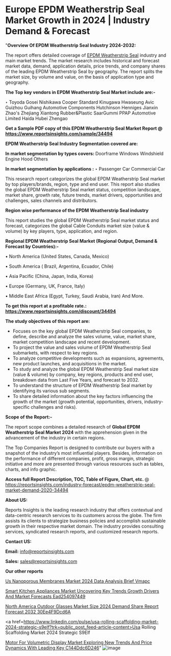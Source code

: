 # Europe EPDM Weatherstrip Seal Market Growth in 2024 | Industry Demand & Forecast

"<strong>Overview Of EPDM Weatherstrip Seal Industry 2024-2032:</strong>

The report offers detailed coverage of <a href=https://www.reportsinsights.com/sample/34494>EPDM Weatherstrip Seal</a> industry and main market trends. The market research includes historical and forecast market data, demand, application details, price trends, and company shares of the leading EPDM Weatherstrip Seal by geography. The report splits the market size, by volume and value, on the basis of application type and geography.

<strong>The Top key vendors in EPDM Weatherstrip Seal Market include are:- </strong>

‣ Toyoda Gosei
Nishikawa
Cooper Standard
Kinugawa
Hwaseung
Avic Guizhou Guihang Automotive Components
Hutchinson
Henniges
Jianxin Zhao's
Zhejiang Xiantong Rubber&Plastic
SaarGummi
PPAP Automotive Limited
Haida
Hubei Zhengao

<strong>Get a Sample PDF copy of this EPDM Weatherstrip Seal Market Report </strong><strong>@ <a href=https://www.reportsinsights.com/sample/34494 style=color:#0000ff;>https://www.reportsinsights.com/sample/34494</a> </strong>

<strong>EPDM Weatherstrip Seal Industry Segmentation covered are:</strong>

<strong>In market segmentation by types covers: </strong> 
Doorframe
Windows
Windshield
Engine Hood
Others


<strong>In market segmentation by applications :</strong> 
‣ Passenger Car
Commercial Car

This research report categorizes the global EPDM Weatherstrip Seal market by top players/brands, region, type and end user. This report also studies the global EPDM Weatherstrip Seal market status, competition landscape, market share, growth rate, future trends, market drivers, opportunities and challenges, sales channels and distributors.

<strong>Region wise performance of the EPDM Weatherstrip Seal industry</strong><strong> </strong>

This report studies the global EPDM Weatherstrip Seal market status and forecast, categorizes the global Cable Conduits market size (value &amp; volume) by key players, type, application, and region. 

<strong>Regional EPDM Weatherstrip Seal Market (Regional Output, Demand &amp; Forecast by Countries):-</strong>

• North America (United States, Canada, Mexico)

• South America ( Brazil, Argentina, Ecuador, Chile)

• Asia Pacific (China, Japan, India, Korea)

• Europe (Germany, UK, France, Italy)

• Middle East Africa (Egypt, Turkey, Saudi Arabia, Iran) And More.

<strong>To get this report at a profitable rate.: <a href=https://www.reportsinsights.com/discount/34494 style=color:#0000ff;>https://www.reportsinsights.com/discount/34494</a></strong>

<strong>The study objectives of this report are:</strong>
<ul>
  <li>Focuses on the key global EPDM Weatherstrip Seal companies, to define, describe and analyze the sales volume, value, market share, market competition landscape and recent development.</li>
  <li>To project the value and sales volume of EPDM Weatherstrip Seal submarkets, with respect to key regions.</li>
  <li>To analyze competitive developments such as expansions, agreements, new product launches, and acquisitions in the market.</li>
  <li>To study and analyze the global EPDM Weatherstrip Seal market size (value &amp; volume) by company, key regions, products and end user, breakdown data from Last Five Years, and forecast to 2032.</li>
  <li>To understand the structure of EPDM Weatherstrip Seal market by identifying its various sub segments.</li>
  <li>To share detailed information about the key factors influencing the growth of the market (growth potential, opportunities, drivers, industry-specific challenges and risks).</li>
</ul>
<strong>Scope of the Report:-</strong><strong> </strong>

The report scope combines a detailed research of <strong>Global EPDM Weatherstrip Seal Market 2024 </strong>with the apprehension given in the advancement of the industry in certain regions.

The Top Companies Report is designed to contribute our buyers with a snapshot of the industry’s most influential players. Besides, information on the performance of different companies, profit, gross margin, strategic initiative and more are presented through various resources such as tables, charts, and info graphic.

<strong>Access full Report Description, TOC, Table of Figure, Chart, etc. </strong>@   <a href=https://reportsinsights.com/industry-forecast/epdm-weatherstrip-seal-market-demand-2020-34494 style=color:#0000ff;>https://reportsinsights.com/industry-forecast/epdm-weatherstrip-seal-market-demand-2020-34494</a>

<strong>About US:</strong>

Reports Insights is the leading research industry that offers contextual and data-centric research services to its customers across the globe. The firm assists its clients to strategize business policies and accomplish sustainable growth in their respective market domain. The industry provides consulting services, syndicated research reports, and customized research reports.

<strong>Contact US:</strong>

<p class=""""><b>Email:</b> <a href=mailto:info@reportsinsights.com>info@reportsinsights.com</a></p>
<p class=""""><b>Sales:</b> <a href=mailto:sales@reportsinsights.com>sales@reportsinsights.com</a></p>

<strong>Our other reports</strong>

<a href=https://www.linkedin.com/pulse/us-nanoporous-membranes-market-2024-data-analysis-brief-vmapc/>Us Nanoporous Membranes Market 2024 Data Analysis Brief Vmapc</a>

<a href=https://medium.com/@sakshideshmukh994/smart-kitchen-appliances-market-uncovering-key-trends-growth-drivers-and-market-forecasts-ead254097449>Smart Kitchen Appliances Market Uncovering Key Trends Growth Drivers And Market Forecasts Ead254097449</a>

<a href=https://medium.com/@aneetapatil1234/north-america-outdoor-glasses-market-size-2024-demand-share-report-forecast-2032-30ee4f9dcd6a>North America Outdoor Glasses Market Size 2024 Demand Share Report Forecast 2032 30Ee4F9Dcd6A</a>

<a href=https://www.linkedin.com/pulse/usa-rolling-scaffolding-market-2024-strategic-s9elf?trk=public_post_feed-article-content>Usa Rolling Scaffolding Market 2024 Strategic S9Elf</a>

<a href=https://medium.com/@sakshideshmukh994/motor-for-volumetric-display-market-exploring-new-trends-and-price-dynamics-with-leading-key-c144ddc6d246>Motor For Volumetric Display Market Exploring New Trends And Price Dynamics With Leading Key C144Ddc6D246</a>"
![image](https://github.com/Reportsinsights123/RIgrowth/assets/158415881/d8c315fa-8051-4bee-8697-a929f154d2db)
